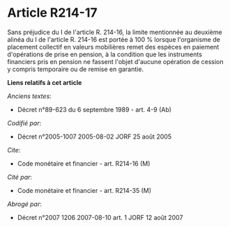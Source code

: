 # Article R214-17

Sans préjudice du I de l'article R. 214-16, la limite mentionnée au deuxième alinéa du I de l'article R. 214-16 est portée à
100 % lorsque l'organisme de placement collectif en valeurs mobilières remet des espèces en paiement d'opérations de prise en
pension, à la condition que les instruments financiers pris en pension ne fassent l'objet d'aucune opération de cession y
compris temporaire ou de remise en garantie.

**Liens relatifs à cet article**

_Anciens textes_:

  - Décret n°89-623 du 6 septembre 1989 - art. 4-9 (Ab)

_Codifié par_:

  - Décret n°2005-1007 2005-08-02 JORF 25 août 2005

_Cite_:

  - Code monétaire et financier - art. R214-16 (M)

_Cité par_:

  - Code monétaire et financier - art. R214-35 (M)

_Abrogé par_:

  - Décret n°2007 1206 2007-08-10 art. 1 JORF 12 août 2007
